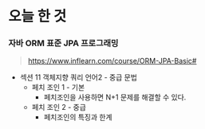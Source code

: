 # 오늘 한 것

### 자바 ORM 표준 JPA 프로그래밍
> https://www.inflearn.com/course/ORM-JPA-Basic#

- 섹션 11 객체지향 쿼리 언어2 - 중급 문법
    - 페치 조인 1 - 기본
        - 페치조인을 사용하면 N+1 문제를 해결할 수 있다.
    - 페치 조인 2 - 중급
        - 페치조인의 특징과 한계